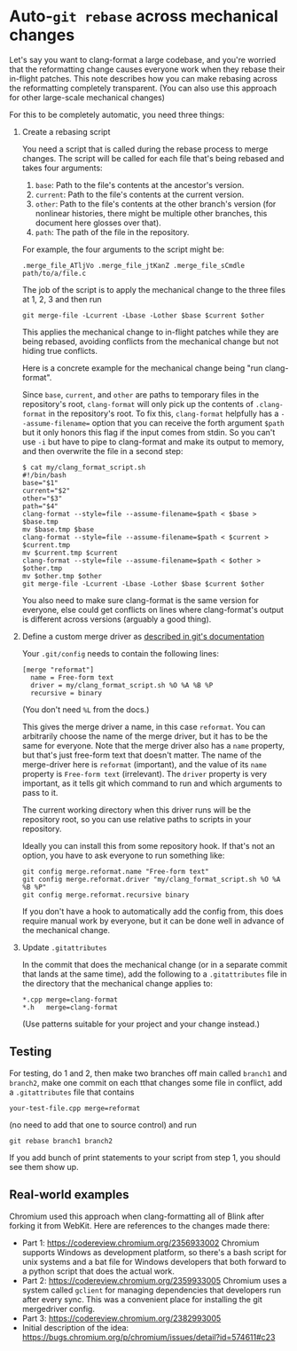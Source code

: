 Auto-`git rebase` across mechanical changes
===========================================

Let's say you want to clang-format a large codebase, and you're worried that
the reformatting change causes everyone work when they rebase their in-flight
patches. This note describes how you can make rebasing across the reformatting
completely transparent. (You can also use this approach for other large-scale
mechanical changes)

For this to be completely automatic, you need three things:

1. Create a rebasing script

   You need a script that is called during the rebase process to merge changes.
   The script will be called for each file that's being rebased and takes four
   arguments:

   1. `base`: Path to the file's contents at the ancestor's version.
   2. `current`: Path to the file's contents at the current version.
   3. `other`: Path to the file's contents at the other branch's
      version (for nonlinear histories, there might be multiple other branches,
      this document here glosses over that).
   4. `path`: The path of the file in the repository.

   For example, the four arguments to the script might be:

       .merge_file_ATljVo .merge_file_jtKanZ .merge_file_sCmdle path/to/a/file.c

   The job of the script is to apply the mechanical change to the three files
   at 1, 2, 3 and then run

       git merge-file -Lcurrent -Lbase -Lother $base $current $other

   This applies the mechanical change to in-flight patches while they are being
   rebased, avoiding conflicts from the mechanical change but not hiding true
   conflicts.

   Here is a concrete example for the mechanical change being "run
   clang-format".

   Since `base`, `current`, and `other` are paths to temporary files in the
   repository's root, `clang-format` will only pick up the contents of
   `.clang-format` in the repository's root.  To fix this, `clang-format`
   helpfully has a `--assume-filename=` option that you can receive
   the forth argument `$path` but it only honors this flag if the input
   comes from stdin. So you can't use `-i` but have to pipe to clang-format and
   make its output to memory, and then overwrite the file in a second step:

       $ cat my/clang_format_script.sh
       #!/bin/bash
       base="$1"
       current="$2"
       other="$3"
       path="$4"
       clang-format --style=file --assume-filename=$path < $base > $base.tmp
       mv $base.tmp $base
       clang-format --style=file --assume-filename=$path < $current > $current.tmp
       mv $current.tmp $current
       clang-format --style=file --assume-filename=$path < $other > $other.tmp
       mv $other.tmp $other
       git merge-file -Lcurrent -Lbase -Lother $base $current $other

   You also need to make sure clang-format is the same version for everyone,
   else could get conflicts on lines where clang-format's output is different
   across versions (arguably a good thing).

2. Define a custom merge driver as [described in git's documentation](
   https://git-scm.com/docs/gitattributes#_defining_a_custom_merge_driver)

   Your `.git/config` needs to contain the following lines:

       [merge "reformat"]
         name = Free-form text
         driver = my/clang_format_script.sh %O %A %B %P
         recursive = binary

   (You don't need `%L` from the docs.)

   This gives the merge driver a name, in this case `reformat`.  You can
   arbitrarily choose the name of the merge driver, but it has to be the same
   for everyone. Note that the merge driver also has a `name` property, but
   that's just free-form text that doesn't matter.  The name of the
   merge-driver here is `reformat` (important), and the value of its `name`
   property is `Free-form text` (irrelevant). The `driver` property is very
   important, as it tells git which command to run and which arguments to pass
   to it.

   The current working directory when this driver runs will be the repository
   root, so you can use relative paths to scripts in your repository.

   Ideally you can install this from some repository hook. If that's not an
   option, you have to ask everyone to run something like:

       git config merge.reformat.name "Free-form text"
       git config merge.reformat.driver "my/clang_format_script.sh %O %A %B %P"
       git config merge.reformat.recursive binary

   If you don't have a hook to automatically add the config from, this does
   require manual work by everyone, but it can be done well in advance of the
   mechanical change.

3. Update `.gitattributes`

   In the commit that does the mechanical change (or in a separate commit that
   lands at the same time), add the following to a `.gitattributes` file in the
   directory that the mechanical change applies to:

       *.cpp merge=clang-format
       *.h   merge=clang-format

   (Use patterns suitable for your project and your change instead.)

Testing
-------

For testing, do 1 and 2, then make two branches off main called `branch1` and
`branch2`, make one commit on each tthat changes some file in conflict, add a
`.gitattributes` file that contains

    your-test-file.cpp merge=reformat

(no need to add that one to source control) and run

    git rebase branch1 branch2

If you add bunch of print statements to your script from step 1, you should see
them show up.

Real-world examples
-------------------

Chromium used this approach when clang-formatting all of Blink after forking it
from WebKit. Here are references to the changes made there:

* Part 1: <https://codereview.chromium.org/2356933002> Chromium supports Windows
  as development platform, so there's a bash script for unix systems and a bat
  file for Windows developers that both forward to a python script that does
  the actual work.
* Part 2: <https://codereview.chromium.org/2359933005> Chromium uses a system
  called `gclient` for managing dependencies that developers run after every
  sync. This was a convenient place for installing the git mergedriver config.
* Part 3: <https://codereview.chromium.org/2382993005>
* Initial description of the idea: <https://bugs.chromium.org/p/chromium/issues/detail?id=574611#c23>
